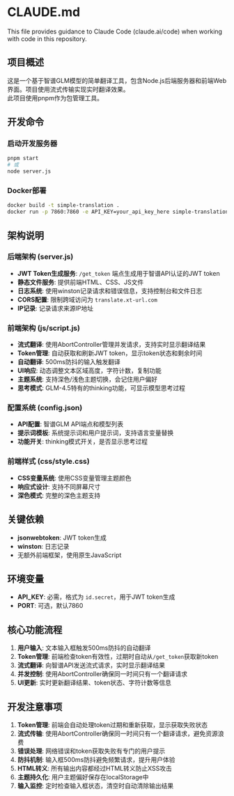 # CLAUDE.md

This file provides guidance to Claude Code (claude.ai/code) when working with code in this repository.

## 项目概述

这是一个基于智谱GLM模型的简单翻译工具，包含Node.js后端服务器和前端Web界面。项目使用流式传输实现实时翻译效果。  
此项目使用pnpm作为包管理工具。

## 开发命令

### 启动开发服务器
```bash
pnpm start
# 或
node server.js
```

### Docker部署
```bash
docker build -t simple-translation .
docker run -p 7860:7860 -e API_KEY=your_api_key_here simple-translation
```

## 架构说明

### 后端架构 (server.js)
- **JWT Token生成服务**: `/get_token` 端点生成用于智谱API认证的JWT token
- **静态文件服务**: 提供前端HTML、CSS、JS文件
- **日志系统**: 使用winston记录请求和错误信息，支持控制台和文件日志
- **CORS配置**: 限制跨域访问为 `translate.xt-url.com`
- **IP记录**: 记录请求来源IP地址

### 前端架构 (js/script.js)
- **流式翻译**: 使用AbortController管理并发请求，支持实时显示翻译结果
- **Token管理**: 自动获取和刷新JWT token，显示token状态和剩余时间
- **自动翻译**: 500ms防抖的输入触发翻译
- **UI响应**: 动态调整文本区域高度，字符计数，复制功能
- **主题系统**: 支持深色/浅色主题切换，会记住用户偏好
- **思考模式**: GLM-4.5特有的thinking功能，可显示模型思考过程

### 配置系统 (config.json)
- **API配置**: 智谱GLM API端点和模型列表
- **提示词模板**: 系统提示词和用户提示词，支持语言变量替换
- **功能开关**: thinking模式开关，是否显示思考过程

### 前端样式 (css/style.css)
- **CSS变量系统**: 使用CSS变量管理主题颜色
- **响应式设计**: 支持不同屏幕尺寸
- **深色模式**: 完整的深色主题支持

## 关键依赖

- **jsonwebtoken**: JWT token生成
- **winston**: 日志记录
- 无额外前端框架，使用原生JavaScript

## 环境变量

- **API_KEY**: 必需，格式为 `id.secret`，用于JWT token生成
- **PORT**: 可选，默认7860

## 核心功能流程

1. **用户输入**: 文本输入框触发500ms防抖的自动翻译
2. **Token管理**: 前端检查token有效性，过期时自动从`/get_token`获取新token
3. **流式翻译**: 向智谱API发送流式请求，实时显示翻译结果
4. **并发控制**: 使用AbortController确保同一时间只有一个翻译请求
5. **UI更新**: 实时更新翻译结果、token状态、字符计数等信息

## 开发注意事项

1. **Token管理**: 前端会自动处理token过期和重新获取，显示获取失败状态
2. **流式传输**: 使用AbortController确保同一时间只有一个翻译请求，避免资源浪费
3. **错误处理**: 网络错误和token获取失败有专门的用户提示
4. **防抖机制**: 输入框500ms防抖避免频繁请求，提升用户体验
5. **HTML转义**: 所有输出内容都经过HTML转义防止XSS攻击
6. **主题持久化**: 用户主题偏好保存在localStorage中
7. **输入监控**: 定时检查输入框状态，清空时自动清除输出结果